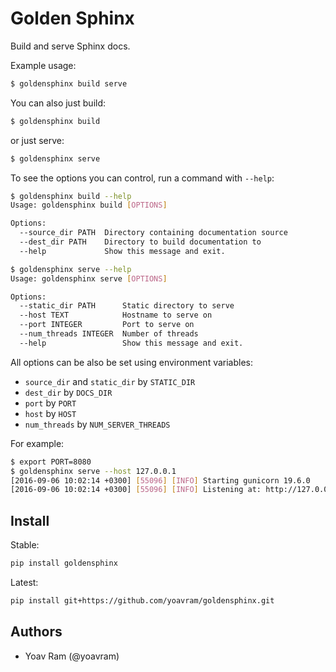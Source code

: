 # Golden Sphinx

Build and serve Sphinx docs.

Example usage:

```sh
$ goldensphinx build serve
```

You can also just build:

```sh
$ goldensphinx build
```

or just serve:

```sh
$ goldensphinx serve
```

To see the options you can control, run a command with `--help`:

```sh
$ goldensphinx build --help
Usage: goldensphinx build [OPTIONS]

Options:
  --source_dir PATH  Directory containing documentation source
  --dest_dir PATH    Directory to build documentation to
  --help             Show this message and exit.

$ goldensphinx serve --help
Usage: goldensphinx serve [OPTIONS]

Options:
  --static_dir PATH      Static directory to serve
  --host TEXT            Hostname to serve on
  --port INTEGER         Port to serve on
  --num_threads INTEGER  Number of threads
  --help                 Show this message and exit.
```

All options can be also be set using environment variables:

- `source_dir` and `static_dir` by `STATIC_DIR`
- `dest_dir` by `DOCS_DIR`
- `port` by `PORT`
- `host` by `HOST`
- `num_threads` by `NUM_SERVER_THREADS`

For example:

```sh
$ export PORT=8080
$ goldensphinx serve --host 127.0.0.1
[2016-09-06 10:02:14 +0300] [55096] [INFO] Starting gunicorn 19.6.0
[2016-09-06 10:02:14 +0300] [55096] [INFO] Listening at: http://127.0.0.1:8080 (87302)
```

## Install

Stable:

```sh
pip install goldensphinx
```

Latest:

```sh
pip install git+https://github.com/yoavram/goldensphinx.git
```

## Authors

- Yoav Ram (@yoavram)